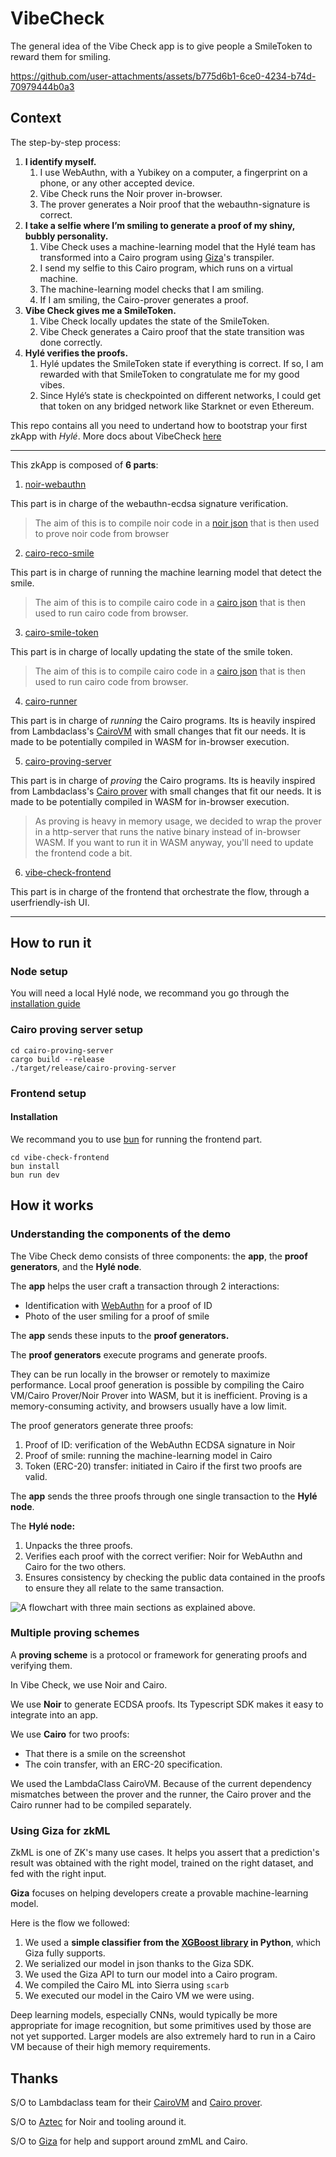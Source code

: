 # VibeCheck

The general idea of the Vibe Check app is to give people a SmileToken to reward them for smiling. 


https://github.com/user-attachments/assets/b775d6b1-6ce0-4234-b74d-70979444b0a3



## Context

The step-by-step process:

1. **I identify myself.**
    1. I use WebAuthn, with a Yubikey on a computer, a fingerprint on a phone, or any other accepted device.
    2. Vibe Check runs the Noir prover in-browser.
    3. The prover generates a Noir proof that the webauthn-signature is correct.
2. **I take a selfie where I’m smiling to generate a proof of my shiny, bubbly personality.**
    1. Vibe Check uses a machine-learning model that the Hylé team has transformed into a Cairo program using [Giza](https://www.gizatech.xyz/)'s transpiler.
    2. I send my selfie to this Cairo program, which runs on a virtual machine.
    3. The machine-learning model checks that I am smiling.
    4. If I am smiling, the Cairo-prover generates a proof.
3. **Vibe Check gives me a SmileToken.**
    1. Vibe Check locally updates the state of the SmileToken.
    2. Vibe Check generates a Cairo proof that the state transition was done correctly.
4. **Hylé verifies the proofs.**
    1. Hylé updates the SmileToken state if everything is correct. If so, I am rewarded with that SmileToken to congratulate me for my good vibes.
    2. Since Hylé’s state is checkpointed on different networks, I could get that token on any bridged network like Starknet or even Ethereum.


This repo contains all you need to undertand how to bootstrap your first zkApp with _Hylé_. More docs about VibeCheck [here](https://docs.hyle.eu/developers/examples/vibe-check/)

----------------

This zkApp is composed of **6 parts**:
1) [noir-webauthn](./noir-webauthn/README.md)

This part is in charge of the webauthn-ecdsa signature verification. 

> The aim of this is to compile noir code in a [noir json](vibe-check-frontend/src/noir/webauthn.json) that is then used to prove noir code from browser

2) [cairo-reco-smile](./cairo-reco-smile/README.md)

This part is in charge of running the machine learning model that detect the smile.

> The aim of this is to compile cairo code in a [cairo json](vibe-check-frontend/src/cairo/programs/smile-token-sierra.json) that is then used to run cairo code from browser.

3) [cairo-smile-token](./cairo-smile-token/README.md)

This part is in charge of locally updating the state of the smile token.

> The aim of this is to compile cairo code in a [cairo json](vibe-check-frontend/src/cairo/programs/smile-sierra.json) that is then used to run cairo code from browser.

4) [cairo-runner](./cairo-runner/README.md)

This part is in charge of _running_ the Cairo programs. Its is heavily inspired from  Lambdaclass's [CairoVM](https://github.com/lambdaclass/cairo-vm/tree/main/cairo1-run) with small changes that fit our needs. It is made to be potentially compiled in WASM for in-browser execution.

5) [cairo-proving-server](./cairo-proving-server/README.md)

This part is in charge of _proving_ the Cairo programs. Its is heavily inspired from Lambdaclass's [Cairo prover](https://github.com/lambdaclass/lambdaworks/tree/main/provers/cairo) with small changes that fit our needs. It is made to be potentially compiled in WASM for in-browser execution.

> As proving is heavy in memory usage, we decided to wrap the prover in a http-server that runs the native binary instead of in-browser WASM. If you want to run it in WASM anyway, you'll need to update the frontend code a bit.

6) [vibe-check-frontend](./vibe-check-frontend/README.md)

This part is in charge of the frontend that orchestrate the flow, through a userfriendly-ish UI.

-------------------
## How to run it

### Node setup
You will need a local Hylé node, we recommand you go through the [installation guide](https://github.com/Hyle-org/hyle/blob/main/README.md)

### Cairo proving server setup

```
cd cairo-proving-server
cargo build --release
./target/release/cairo-proving-server
```

### Frontend setup
#### Installation
We recommand you to use [bun](https://bun.sh/docs/installation) for running the frontend part.
```
cd vibe-check-frontend
bun install
bun run dev
```

## How it works

### Understanding the components of the demo

The Vibe Check demo consists of three components: the **app**, the **proof generators**, and the **Hylé node**.

The **app** helps the user craft a transaction through 2 interactions:

- Identification with [WebAuthn](https://vivs.wiki/WebAuthn) for a proof of ID
- Photo of the user smiling for a proof of smile

The **app** sends these inputs to the **proof generators.**

The **proof generators** execute programs and generate proofs.

They can be run locally in the browser or remotely to maximize performance. Local proof generation is possible by compiling the Cairo VM/Cairo Prover/Noir Prover into WASM, but it is inefficient. Proving is a memory-consuming activity, and browsers usually have a low limit.

The proof generators generate three proofs:

1. Proof of ID: verification of the WebAuthn ECDSA signature in Noir
2. Proof of smile: running the machine-learning model in Cairo
3. Token (ERC-20) transfer: initiated in Cairo if the first two proofs are valid.

The **app** sends the three proofs through one single transaction to the **Hylé node**.

The **Hylé node:**

1. Unpacks the three proofs.
2. Verifies each proof with the correct verifier: Noir for WebAuthn and Cairo for the two others.
3. Ensures consistency by checking the public data contained in the proofs to ensure they all relate to the same transaction.

![A flowchart with three main sections as explained above.](./assets/img/proof-of-smile-workflow.png)

### Multiple proving schemes

A **proving scheme** is a protocol or framework for generating proofs and verifying them.

In Vibe Check, we use Noir and Cairo.

We use **Noir** to generate ECDSA proofs. Its Typescript SDK makes it easy to integrate into an app.

We use **Cairo** for two proofs:

- That there is a smile on the screenshot
- The coin transfer, with an ERC-20 specification.

We used the LambdaClass CairoVM. Because of the current dependency mismatches between the prover and the runner, the Cairo prover and the Cairo runner had to be compiled separately.

### Using Giza for zkML

ZkML is one of ZK's many use cases. It helps you assert that a prediction's result was obtained with the right model, trained on the right dataset, and fed with the right input.

**Giza** focuses on helping developers create a provable machine-learning model.

Here is the flow we followed:

1. We used a **simple classifier from the [XGBoost library](https://xgboost.readthedocs.io/en/stable/) in Python**, which Giza fully supports. 
2. We serialized our model in json thanks to the Giza SDK.
3. We used the Giza API to turn our model into a Cairo program.
4. We compiled the Cairo ML into Sierra using `scarb`
5. We executed our model in the Cairo VM we were using.

Deep learning models, especially CNNs, would typically be more appropriate for image recognition, but some primitives used by those are not yet supported. Larger models are also extremely hard to run in a Cairo VM because of their high memory requirements.

## Thanks

S/O to Lambdaclass team for their [CairoVM](https://github.com/lambdaclass/cairo-vm/tree/main/cairo1-run) and [Cairo prover](https://github.com/lambdaclass/lambdaworks/tree/main/provers/cairo).

S/O to [Aztec](https://github.com/AztecProtocol/aztec-packages) for Noir and tooling around it.

S/O to [Giza](https://www.gizatech.xyz/) for help and support around zmML and Cairo.
